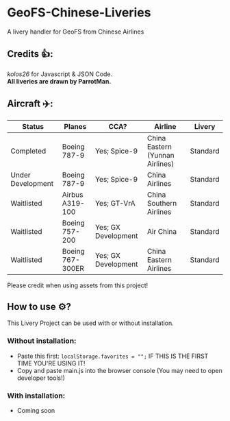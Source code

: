 # GeoFS-Chinese-Liveries
A livery handler for GeoFS from Chinese Airlines

## Credits 👍:
*kolos26* for Javascript & JSON Code.
<br>**All liveries are drawn by ParrotMan.**</br>

## Aircraft ✈️:

|     Status        |      Planes      |          CCA?          |             Airline             |   Livery   |
| ------------------| ---------------- | ---------------------- | ------------------------------- | ---------- |
| Completed         |  Boeing 787-9    |     Yes; Spice-9       | China Eastern (Yunnan Airlines) |  Standard  |
| Under Development |  Boeing 787-9    |     Yes; Spice-9       | China Airlines                  |  Standard  |
| Waitlisted        | Airbus A319-100  |     Yes; GT-VrA        | China Southern Airlines         |  Standard  |
| Waitlisted        |  Boeing 757-200  |     Yes; GX Development| Air China                       |  Standard  |
| Waitlisted        | Boeing 767-300ER |     Yes; GX Development| China Eastern Airlines          |  Standard  |

Please credit when using assets from this project!

## How to use ⚙️? 
This Livery Project can be used with or without installation.

### Without installation:

- Paste this first: ``localStorage.favorites = "";`` IF THIS IS THE FIRST TIME YOU'RE USING IT!
- Copy and paste main.js into the browser console (You may need to open developer tools!)

### With installation: 
- Coming soon
